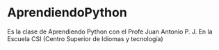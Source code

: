 # AprendiendoPython
Es la clase de Aprendiendo Python con el Profe Juan Antonio P. J. En la Escuela CSI (Centro Superior de Idiomas y tecnología)
